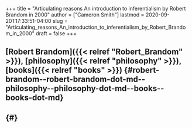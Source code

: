 +++
title = "Articulating reasons An introduction to inferentialism by Robert Brandom in 2000"
author = ["Cameron Smith"]
lastmod = 2020-09-20T17:33:51-04:00
slug = "Articulating_reasons_An_introduction_to_inferentialism_by_Robert_Brandom_in_2000"
draft = false
+++

## [Robert Brandom]({{< relref "Robert_Brandom" >}}), [philosophy]({{< relref "philosophy" >}}), [books]({{< relref "books" >}}) {#robert-brandom--robert-brandom-dot-md--philosophy--philosophy-dot-md--books--books-dot-md}


##  {#}
